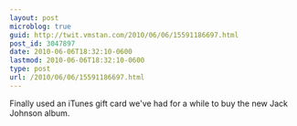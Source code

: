 ```yaml
---
layout: post
microblog: true
guid: http://twit.vmstan.com/2010/06/06/15591186697.html
post_id: 3047897
date: 2010-06-06T18:32:10-0600
lastmod: 2010-06-06T18:32:10-0600
type: post
url: /2010/06/06/15591186697.html
---
```

Finally used an iTunes gift card we've had for a while to buy the new Jack Johnson album.

